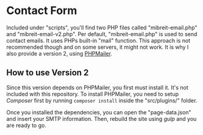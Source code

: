# Contact Form

Included under "scripts", you'll find two PHP files called "mibreit-email.php" and "mibreit-email-v2.php". Per default, "mibreit-email.php" is used to send contact emails. It uses PHPs built-in "mail" function. This approach is not recommended though and on some servers, it might not work. It is why I also provide a version 2, using [PHPMailer](https://github.com/PHPMailer/PHPMailer).

## How to use Version 2

Since this version depends on PHPMailer, you first must install it. It's not included with this repository. To install PHPMailer, you need to setup _Composer_ first by running ``composer install`` inside the "src/plugins/" folder.

Once you installed the dependencies, you can open the "page-data.json" and insert your SMTP information. Then, rebuild the site using _gulp_ and you are ready to go.